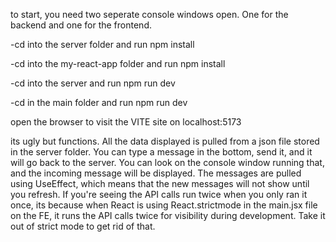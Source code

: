 to start, you need two seperate console windows open. One for the backend and one for the frontend.

-cd into the server folder and run npm install

-cd into the my-react-app folder and run npm install

-cd into the server and run npm run dev

-cd in the main folder and run npm run dev

open the browser to visit the VITE site on localhost:5173

its ugly but functions. All the data displayed is pulled from a json file stored in the server folder. You can type a message in the bottom, send it, and it will go back to the server. You can look on the console window running that, and the incoming message will be displayed. The messages are pulled using UseEffect, which means that the new messages will not show until you refresh. If you're seeing the API calls run twice when you only ran it once, its because when React is using React.strictmode in the main.jsx file on the FE, it runs the API calls twice for visibility during development. Take it out of strict mode to get rid of that. 
